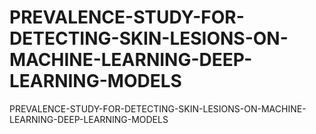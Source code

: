 # PREVALENCE-STUDY-FOR-DETECTING-SKIN-LESIONS-ON-MACHINE-LEARNING-DEEP-LEARNING-MODELS
PREVALENCE-STUDY-FOR-DETECTING-SKIN-LESIONS-ON-MACHINE-LEARNING-DEEP-LEARNING-MODELS
